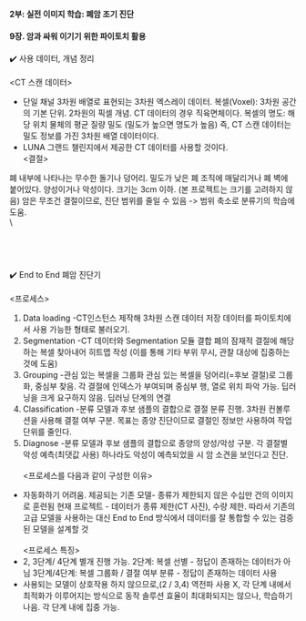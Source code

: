 #### 2부: 실전 이미지 학습: 폐암 조기 진단

#### 9장. 암과 싸워 이기기 위한 파이토치 활용

:heavy_check_mark: 사용 데이터, 개념 정리
\
\
<CT 스캔 데이터>

- 단일 채널 3차원 배열로 표현되는 3차원 엑스레이 데이터. 
복셀(Voxel): 3차원 공간의 기본 단위. 2차원의 픽셀 개념. CT 데이터의 경우 직육면체이다.
복셀의 명도: 해당 위치 물체의 평균 질량 밀도 (밀도가 높으면 명도가 높음)
즉, CT 스캔 데이터는 밀도 정보를 가진 3차원 배열 데이터이다. 
- LUNA 그랜드 챌린지에서 제공한 CT 데이터를 사용할 것이다. 
\
<결절>

폐 내부에 나타나는 무수한 돌기나 덩어리. 밀도가 낮은 폐 조직에 매달리거나 폐 벽에 붙어있다. 양성이거나 악성이다. 크기는 3cm 이하. (본 프로젝트는 크기를 고려하지 않음)
암은 무조건 결절이므로, 진단 범위를 줄일 수 있음 -> 범위 축소로 분류기의 학습에 도움.
\
\
#
\
\
:heavy_check_mark: End to End 폐암 진단기
\
\
<프로세스>
1) Data loading
  -CT인스턴스 제작해 3차원 스캔 데이터 저장
  데이터를 파이토치에서 사용 가능한 형태로 불러오기.
2) Segmentation
  -CT 데이터와 Segmentation 모듈 결합 
  폐의 잠재적 결절에 해당하는 복셀 찾아내어 히트맵 작성 (이를 통해 기타 부위 무시, 관찰 대상에 집중하는 것에 도움)
3) Grouping
  -관심 있는 복셀을 그룹화
  관심 있는 복셀을 덩어리(=후보 결절)로 그룹화, 중심부 찾음.
  각 결절에 인덱스가 부여되며 중심부 행, 열로 위치 파악 가능. 
  딥러닝을 크게 요구하지 않음. 딥러닝 단계의 연결
4) Classification
  -분류 모델과 후보 샘플의 결합으로 결절 분류 진행.
  3차원 컨볼루션을 사용해 결절 여부 구분. 목표는 종양 진단이므로 결절인 정보만 사용하여 작업 단위를 줄인다.
5) Diagnose
  -분류 모델과 후보 샘플의 결합으로 종양의 양성/악성 구분. 
  각 결절별 악성 예측(최댓값 사용) 하나라도 악성이 예측되었을 시 암 소견을 보인다고 진단.
\
\
<프로세스를 다음과 같이 구성한 이유> 
- 자동화하기 어려움. 
제공되는 기존 모델- 종류가 제한되지 않은 수십만 건의 이미지로 훈련됨
현재 프로젝트 - 데이터가 종류 제한(CT 사진), 수량 제한. 따라서 기존의 고급 모델을 사용하는 대신 End to End 방식에서 데이터를 잘 통합할 수 있는 검증된 모델을 설계할 것
\
\
<프로세스 특징>
- 2, 3단계/ 4단계 별개 진행 가능.
  2단계: 복셀 선별 - 정답이 존재하는 데이터가 아님
  3단계/4단계: 복셀 그룹화 / 결절 여부 분류 - 정답이 존재하는 데이터 사용
- 사용되는 모델이 상호작용 하지 않으므로,(2 / 3,4) 역전파 사용 X, 각 단계 내에서 최적화가 이루어지는 방식으로 동작
  솔루션 효율이 최대화되지는 않으나, 학습하기 나음.
  각 단계 내에 집중 가능. 





